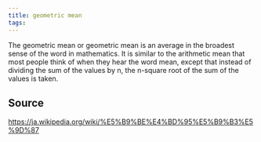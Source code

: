 ```yaml
---
title: geometric mean
tags: 
---
```


The geometric mean or geometric mean is an average in the broadest sense of the word in mathematics. It is similar to the arithmetic mean that most people think of when they hear the word mean, except that instead of dividing the sum of the values by n, the n-square root of the sum of the values is taken.

## Source
https://ja.wikipedia.org/wiki/%E5%B9%BE%E4%BD%95%E5%B9%B3%E5%9D%87